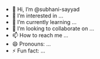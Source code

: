 - 👋 Hi, I’m @subhani-sayyad
- 👀 I’m interested in ...
- 🌱 I’m currently learning ...
- 💞️ I’m looking to collaborate on ...
- 📫 How to reach me ...
- 😄 Pronouns: ...
- ⚡ Fun fact: ...

<!---
subhani-sayyad/subhani-sayyad is a ✨ special ✨ repository because its `README.md` (this file) appears on your GitHub profile.
You can click the Preview link to take a look at your changes.
--->

